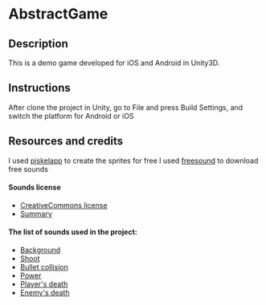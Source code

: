 # AbstractGame

## Description
This is a demo game developed for iOS and Android in Unity3D.

## Instructions
After clone the project in Unity, go to File and press Build Settings, and switch the platform for Android or iOS

## Resources and credits

I used [piskelapp](https://www.piskelapp.com/) to create the sprites for free
I used [freesound](https://freesound.org/) to download free sounds

#### Sounds license

* [CreativeCommons license](https://creativecommons.org/licenses/by/3.0/legalcode)
* [Summary](https://creativecommons.org/licenses/by/3.0/)

#### The list of sounds used in the project:

* [Background](https://freesound.org/people/NightWolfCFM/sounds/425134/)
* [Shoot](https://freesound.org/people/MusicLegends/sounds/344310/)
* [Bullet collision](https://freesound.org/people/V-ktor/sounds/435418/)
* [Power](https://freesound.org/people/n_audioman/sounds/320366/)
* [Player's death](https://freesound.org/people/pumodi/sounds/150204/)
* [Enemy's death](https://freesound.org/people/InspectorJ/sounds/448226/)



